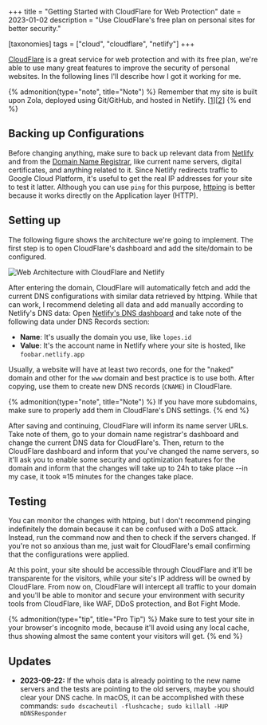 +++
title = "Getting Started with CloudFlare for Web Protection"
date  = 2023-01-02
description = "Use CloudFlare's free plan on personal sites for better security."

[taxonomies]
tags = ["cloud", "cloudflare", "netlify"]
+++

[CloudFlare](https://www.cloudflare.com/) is a great service for web protection and with its free plan, we're able to use many great features to improve the security of personal websites.  In the following lines I'll describe how I got it working for me.

{% admonition(type="note", title="Note") %}
Remember that my site is built upon Zola, deployed using Git/GitHub, and hosted in Netlify. [[1](@/2020-zola-sites-estaticos.md)][[2](@/2022-zola-change-theme.md)]
{% end %}


## Backing up Configurations

Before changing anything, make sure to back up relevant data from [Netlify](https://www.netlify.com/) and from the [Domain Name Registrar](https://en.wikipedia.org/wiki/Domain_name_registrar), like current name servers, digital certificates, and anything related to it.  Since Netlify redirects traffic to Google Cloud Platform, it's useful to get the real IP addresses for your site to test it latter.  Although you can use `ping` for this purpose, [httping](https://www.vanheusden.com/httping/) is better because it works directly on the Application layer (HTTP).


## Setting up

The following figure shows the architecture we're going to implement.  The first step is to open CloudFlare's dashboard and add the site/domain to be configured.

![Web Architecture with CloudFlare and Netlify](/images/diagram-cloudflare-netlify.png "Sequence diagram showing how the architecture works")

After entering the domain, CloudFlare will automatically fetch and add the current DNS configurations with similar data retrieved by httping.  While that can work, I recommend deleting all data and add manually according to Netlify's DNS data: Open [Netlify's DNS dashboard](https://docs.netlify.com/domains-https/netlify-dns/?_ga=2.53786856.179018823.1672665095-1288696901.1672665095) and take note of the following data under DNS Records section:

- **Name**: It's usually the domain you use, like `lopes.id`
- **Value**: It's the account name in Netlify where your site is hosted, like `foobar.netlify.app`

Usually, a website will have at least two records, one for the "naked" domain and other for the `www` domain and best practice is to use both.  After copying, use them to create new DNS records (`CNAME`) in CloudFlare.

{% admonition(type="note", title="Note") %}
If you have more subdomains, make sure to properly add them in CloudFlare's DNS settings.
{% end %}

After saving and continuing, CloudFlare will inform its name server URLs.  Take note of them, go to your domain name registrar's dashboard and change the current DNS data for CloudFlare's.  Then, return to the CloudFlare dashboard and inform that you've changed the name servers, so it'll ask you to enable some security and optimization features for the domain and inform that the changes will take up to 24h to take place --in my case, it took &approx;15 minutes for the changes take place.


## Testing

You can monitor the changes with httping, but I don't recommend pinging indefinitely the domain because it can be confused with a DoS attack.  Instead, run the command now and then to check if the servers changed.  If you're not so anxious than me, just wait for CloudFlare's email confirming that the configurations were applied.

At this point, your site should be accessible through CloudFlare and it'll be transparente for the visitors, while your site's IP address will be owned by CloudFlare.  From now on, CloudFlare will intercept all traffic to your domain and you'll be able to monitor and secure your environment with security tools from CloudFlare, like WAF, DDoS protection, and Bot Fight Mode.

{% admonition(type="tip", title="Pro Tip") %}
Make sure to test your site in your browser's incognito mode, because it'll avoid using any local cache, thus showing almost the same content your visitors will get.
{% end %}


## Updates

- **2023-09-22:** If the whois data is already pointing to the new name servers and the tests are pointing to the old servers, maybe you should clear your DNS cache. In macOS, it can be accomplished with these commands: `sudo dscacheutil -flushcache; sudo killall -HUP mDNSResponder`
